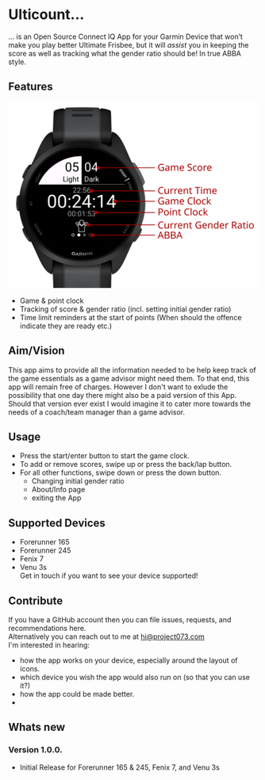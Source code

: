 # Ulticount...
... is an Open Source Connect IQ App for your Garmin Device that won’t make you play better Ultimate Frisbee, but it will _assist_ you in keeping the score as well as tracking what the gender ratio should be! In true ABBA style.

## Features
![alt text](https://github.com/K4pes/ultiCount/blob/main/ScreenCaptures/Screenshot_fr165_gameplay_annotated.png "Game view in UltiCount")
- Game & point clock
- Tracking of score & gender ratio (incl. setting initial gender ratio)
- Time limit reminders at the start of points (When should the offence indicate they are ready etc.)

## Aim/Vision
This app aims to provide all the information needed to be help keep track of the game essentials as a game advisor might need them. To that end, this app will remain free of charges. However I don't want to exlude the possibility that one day there might also be a paid version of this App. Should that version ever exist I would imagine it to cater more towards the needs of a coach/team manager than a game advisor.

## Usage
- Press the start/enter button to start the game clock.
- To add or remove scores, swipe up or press the back/lap button.
- For all other functions, swipe down or press the down button.
    - Changing initial gender ratio
    - About/Info page
    - exiting the App
 
## Supported Devices
- Forerunner 165
- Forerunner 245
- Fenix 7
- Venu 3s  
Get in touch if you want to see your device supported!
  
## Contribute
If you have a GitHub account then you can file issues, requests, and recommendations here.  
Alternatively you can reach out to me at hi@project073.com  
I'm interested in hearing:
- how the app works on your device, especially around the layout of icons.
- which device you wish the app would also run on (so that you can use it?)
- how the app could be made better. 
- 


## Whats new
### Version 1.0.0.
- Initial Release for Forerunner 165 & 245, Fenix 7, and Venu 3s

